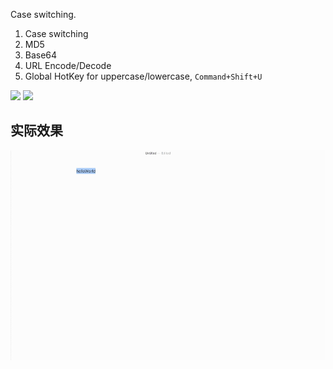 Case switching.

1. Case switching
2. MD5
3. Base64
4. URL Encode/Decode
5. Global HotKey for uppercase/lowercase, `Command+Shift+U`



[![](https://img.shields.io/badge/version-v0.9-green?style=for-the-badge)](https://img.shields.io/badge/version-v0.9-green?style=for-the-badge)
[![](https://img.shields.io/badge/download-click-blue?style=for-the-badge)](https://github.com/alanhe421/alfred-workflows/raw/master/string-manipulation/String%20Manipulation.alfredworkflow)




<!-- more -->


## 实际效果

![](screenshots/screenshot.gif)

